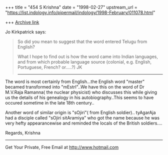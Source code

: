 +++
title = "454 S Krishna"
date = "1998-02-27"
upstream_url = "https://list.indology.info/pipermail/indology/1998-February/011078.html"

+++
[Archive link](https://list.indology.info/pipermail/indology/1998-February/011078.html)

Jo Kirkpatrick says:

>
>So did you mean to suggest that the word entered Telugu from English?
>
>What I hope to find out is how the word came into Indian languages, and
>from which probable language source (colonial, e.g. English,
Portuguese,
>French? or.....?)
>JK
>*********************


The word is most certainly from English...the English word "master"
becamed transformed into "mEstrI"..We have this on the word of
Dr M.V.Raja Ramanna( the nuclear physicist) who discusses this while
giving us the details of his genealogy in his autobiography..This
seems to have occured sometime in the late 18th century..

Another word of similar origin is "sOjiri"( from English soldier)..
tyAgarAja had a disciple called "sOjiri sitAramiya" who got the name
because he was very hefty appearancewise and reminded the locals of the
British soldiers....

Regards,
Krishna


______________________________________________________
Get Your Private, Free Email at http://www.hotmail.com



